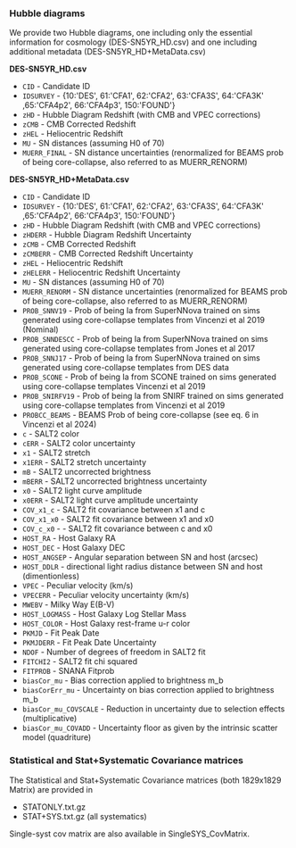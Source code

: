 ### Hubble diagrams
We provide two Hubble diagrams, one including only the essential information for cosmology (DES-SN5YR_HD.csv) and one including additional metadata (DES-SN5YR_HD+MetaData.csv)

**DES-SN5YR_HD.csv**

- `CID` - Candidate ID
- `IDSURVEY` - {10:'DES', 61:'CFA1', 62:'CFA2', 63:'CFA3S', 64:'CFA3K' ,65:'CFA4p2', 66:'CFA4p3', 150:'FOUND'}
- `zHD` - Hubble Diagram Redshift (with CMB and VPEC corrections)
- `zCMB` - CMB Corrected Redshift
- `zHEL` - Heliocentric Redshift
- `MU` - SN distances (assuming H0 of 70)
- `MUERR_FINAL` - SN distance uncertainties (renormalized for BEAMS prob of being core-collapse, also referred to as MUERR_RENORM)

**DES-SN5YR_HD+MetaData.csv**

- `CID` - Candidate ID
- `IDSURVEY` - {10:'DES', 61:'CFA1', 62:'CFA2', 63:'CFA3S', 64:'CFA3K' ,65:'CFA4p2', 66:'CFA4p3', 150:'FOUND'}
- `zHD` - Hubble Diagram Redshift (with CMB and VPEC corrections)
- `zHDERR` - Hubble Diagram Redshift Uncertainty
- `zCMB` - CMB Corrected Redshift
- `zCMBERR` - CMB Corrected Redshift Uncertainty
- `zHEL` - Heliocentric Redshift
- `zHELERR` - Heliocentric Redshift Uncertainty
- `MU` - SN distances (assuming H0 of 70)
- `MUERR_RENORM` - SN distance uncertainties (renormalized for BEAMS prob of being core-collapse, also referred to as MUERR_RENORM)
- `PROB_SNNV19` - Prob of being Ia from SuperNNova trained on sims generated using core-collapse templates from Vincenzi et al 2019 (Nominal)
- `PROB_SNNDESCC` - Prob of being Ia from SuperNNova trained on sims generated using core-collapse templates from Jones et al 2017
- `PROB_SNNJ17` - Prob of being Ia from SuperNNova trained on sims generated using core-collapse templates from DES data
- `PROB_SCONE` - Prob of being Ia from SCONE trained on sims generated using core-collapse templates Vincenzi et al 2019
- `PROB_SNIRFV19` - Prob of being Ia from SNIRF trained on sims generated using core-collapse templates from Vincenzi et al 2019
- `PROBCC_BEAMS` - BEAMS Prob of being core-collapse (see eq. 6 in Vincenzi et al 2024)
- `c` - SALT2 color
- `cERR` - SALT2 color uncertainty
- `x1` - SALT2 stretch
- `x1ERR` - SALT2 stretch uncertainty
- `mB` - SALT2 uncorrected brightness
- `mBERR` - SALT2 uncorrected brightness uncertainty
- `x0` - SALT2 light curve amplitude
- `x0ERR` - SALT2 light curve amplitude uncertainty
- `COV_x1_c` - SALT2 fit covariance between x1 and c
- `COV_x1_x0` - SALT2 fit covariance between x1 and x0
- `COV_c_x0` - - SALT2 fit covariance between c and x0
- `HOST_RA` - Host Galaxy RA
- `HOST_DEC` - Host Galaxy DEC
- `HOST_ANGSEP` - Angular separation between SN and host (arcsec)
- `HOST_DDLR` - directional light radius distance between SN and host (dimentionless)
- `VPEC` - Peculiar velocity (km/s)
- `VPECERR` - Peculiar velocity uncertainty (km/s)
- `MWEBV` - Milky Way E(B-V)
- `HOST_LOGMASS` - Host Galaxy Log Stellar Mass
- `HOST_COLOR` - Host Galaxy rest-frame u-r color
- `PKMJD` - Fit Peak Date
- `PKMJDERR`  - Fit Peak Date Uncertainty
- `NDOF` - Number of degrees of freedom in SALT2 fit
- `FITCHI2` - SALT2 fit chi squared
- `FITPROB` - SNANA Fitprob
- `biasCor_mu` - Bias correction applied to brightness m_b
- `biasCorErr_mu`  - Uncertainty on bias correction applied to brightness m_b
- `biasCor_mu_COVSCALE` - Reduction in uncertainty due to selection effects (multiplicative)
- `biasCor_mu_COVADD`  - Uncertainty floor as given by the intrinsic scatter model (quadriture)

### Statistical and Stat+Systematic Covariance matrices
The Statistical and Stat+Systematic Covariance matrices (both 1829x1829 Matrix) are provided in
- STATONLY.txt.gz
- STAT+SYS.txt.gz (all systematics)

Single-syst cov matrix are also available in SingleSYS_CovMatrix.



